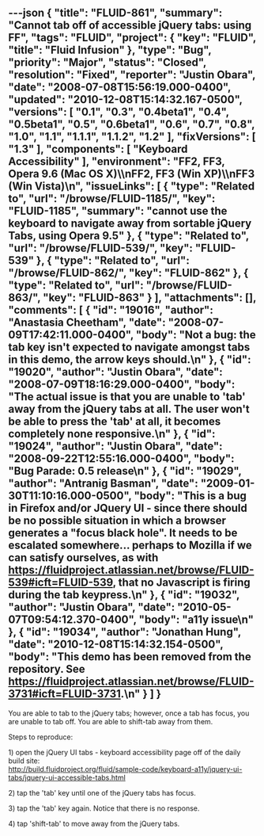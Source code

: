 ---json
{
  "title": "FLUID-861",
  "summary": "Cannot tab off of accessible jQuery tabs: using FF",
  "tags": "FLUID",
  "project": {
    "key": "FLUID",
    "title": "Fluid Infusion"
  },
  "type": "Bug",
  "priority": "Major",
  "status": "Closed",
  "resolution": "Fixed",
  "reporter": "Justin Obara",
  "date": "2008-07-08T15:56:19.000-0400",
  "updated": "2010-12-08T15:14:32.167-0500",
  "versions": [
    "0.1",
    "0.3",
    "0.4beta1",
    "0.4",
    "0.5beta1",
    "0.5",
    "0.6beta1",
    "0.6",
    "0.7",
    "0.8",
    "1.0",
    "1.1",
    "1.1.1",
    "1.1.2",
    "1.2"
  ],
  "fixVersions": [
    "1.3"
  ],
  "components": [
    "Keyboard Accessibility"
  ],
  "environment": "FF2, FF3, Opera 9.6 (Mac OS X)\\\nFF2, FF3 (Win XP)\\\nFF3 (Win Vista)\n",
  "issueLinks": [
    {
      "type": "Related to",
      "url": "/browse/FLUID-1185/",
      "key": "FLUID-1185",
      "summary": "cannot use the keyboard to navigate away from sortable jQuery Tabs, using Opera 9.5"
    },
    {
      "type": "Related to",
      "url": "/browse/FLUID-539/",
      "key": "FLUID-539"
    },
    {
      "type": "Related to",
      "url": "/browse/FLUID-862/",
      "key": "FLUID-862"
    },
    {
      "type": "Related to",
      "url": "/browse/FLUID-863/",
      "key": "FLUID-863"
    }
  ],
  "attachments": [],
  "comments": [
    {
      "id": "19016",
      "author": "Anastasia Cheetham",
      "date": "2008-07-09T17:42:11.000-0400",
      "body": "Not a bug: the tab key isn't expected to navigate amongst tabs in this demo, the arrow keys should.\n"
    },
    {
      "id": "19020",
      "author": "Justin Obara",
      "date": "2008-07-09T18:16:29.000-0400",
      "body": "The actual issue is that you are unable to 'tab' away from the jQuery tabs at all. The user won't be able to press the 'tab' at all, it becomes completely none responsive.\n"
    },
    {
      "id": "19024",
      "author": "Justin Obara",
      "date": "2008-09-22T12:55:16.000-0400",
      "body": "Bug Parade: 0.5 release\n"
    },
    {
      "id": "19029",
      "author": "Antranig Basman",
      "date": "2009-01-30T11:10:16.000-0500",
      "body": "This is a bug in Firefox and/or JQuery UI - since there should be no possible situation in which a browser generates a \"focus black hole\". It needs to be escalated somewhere... perhaps to Mozilla if we can satisfy ourselves, as with <https://fluidproject.atlassian.net/browse/FLUID-539#icft=FLUID-539>, that no Javascript is firing during the tab keypress.\n"
    },
    {
      "id": "19032",
      "author": "Justin Obara",
      "date": "2010-05-07T09:54:12.370-0400",
      "body": "a11y issue\n"
    },
    {
      "id": "19034",
      "author": "Jonathan Hung",
      "date": "2010-12-08T15:14:32.154-0500",
      "body": "This demo has been removed from the repository. See <https://fluidproject.atlassian.net/browse/FLUID-3731#icft=FLUID-3731>.\n"
    }
  ]
}
---
You are able to tab to the jQuery tabs; however, once a tab has focus, you are unable to tab off. You are able to shift-tab away from them.

Steps to reproduce:

1\) open the jQuery UI tabs - keyboard accessibility page off of the daily build site:\
<http://build.fluidproject.org/fluid/sample-code/keyboard-a11y/jquery-ui-tabs/jquery-ui-accessible-tabs.html>

2\) tap the 'tab' key until one of the jQuery tabs has focus.&#x20;

3\) tap the 'tab' key again. Notice that there is no response.

4\) tap 'shift-tab' to move away from the jQuery tabs.&#x20;

        